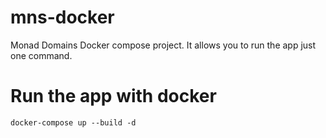 # mns-docker
Monad Domains Docker compose project. It allows you to run the app just one command. 

# Run the app with docker 
```shell
docker-compose up --build -d
```
